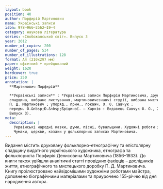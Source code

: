 ```yaml
---
layout: book
position: 40
author: Порфирій Мартинович
name: Українські записи
isbn: 978–966–2562–19–4
category: наукова література
series: «Слобожанський світ». Випуск 3
year: 2012
number_of_copies: 200
number_of_pages: 534
number_of_illustrations: 128
format: А4 (210х297 мм)
paper: офсетний + крейдований
weight: 1620
hardcover: true
price: 250
annotation: |
  **Мартинович Порфирій**

  **Українські записи** : *Українські записи Порфирія Мартиновича, друкована фольклорно-етнографічна
  спадщина, вибране листування, мартиновичезнавчі студії, вибрана мистецька спадщина, біографічні матеріали*  /
  П. Д. Мартинович ; упоряд., прим., покажч. О. О. Савчук ;
  передм. О.&nbsp;Ю.&nbsp;Бріциної. — Харків : Видавець Савчук О. О., 2012. — 534 с. ; 128 іл. — (Cерія «Слобожанський світ».
  Випуск 3).
meta:
  description: |
    Українські народні казки, думи, пісні, бувальщини. Художні роботи і біографія П. Д. Мартиновича.
    Чумаки, церкви, козаки у фольклорних записах Мартиновича.
---
```


Видання містить друковану фольклорно-етнографічну та епістолярну спадщину видатного українського художника,
етнографа та фольклориста Порфирія Денисовича Мартиновича (1856–1933). До книги також увійшли аналітичні
статті провідних фахівців – дослідників життя, етнографічного та мистецького доробку П.&nbsp;Д.&nbsp;Мартиновича.
Книгу проілюстровано найвідомішими художніми роботами майстра, доповнено біографічними матеріалами та
приурочено 155-річчю від дня народження автора.
